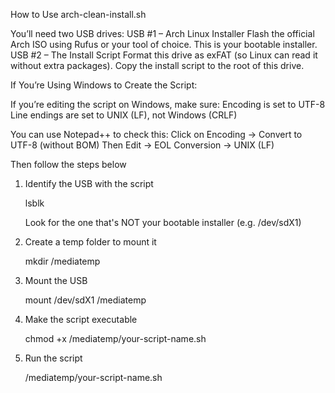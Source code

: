 How to Use arch-clean-install.sh

You’ll need two USB drives:
    USB #1 – Arch Linux Installer
        Flash the official Arch ISO using Rufus or your tool of choice.
        This is your bootable installer.
    USB #2 – The Install Script
        Format this drive as exFAT (so Linux can read it without extra packages).
        Copy the install script to the root of this drive.

If You’re Using Windows to Create the Script:

If you’re editing the script on Windows, make sure:
    Encoding is set to UTF-8
    Line endings are set to UNIX (LF), not Windows (CRLF)

You can use Notepad++ to check this:
    Click on Encoding → Convert to UTF-8 (without BOM)
    Then Edit → EOL Conversion → UNIX (LF)
    
Then follow the steps below
1. Identify the USB with the script

   lsblk
   
   Look for the one that's NOT your bootable installer (e.g. /dev/sdX1)

3. Create a temp folder to mount it

   mkdir /mediatemp

6. Mount the USB
  
   mount /dev/sdX1 /mediatemp

5. Make the script executable
  
   chmod +x /mediatemp/your-script-name.sh

8. Run the script
  
    /mediatemp/your-script-name.sh

